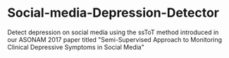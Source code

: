 # Social-media-Depression-Detector
Detect depression on social media using the ssToT method introduced in our ASONAM 2017 paper titled "Semi-Supervised Approach to Monitoring Clinical Depressive Symptoms in Social Media"
